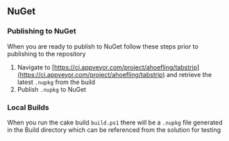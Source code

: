 ## NuGet
### Publishing to NuGet
When you are ready to publish to NuGet follow these steps prior to publishing to the repository

1. Navigate to [https://ci.appveyor.com/project/ahoefling/tabstrip](https://ci.appveyor.com/project/ahoefling/tabstrip) and retrieve the latest `.nupkg` from the build
2. Publish `.nupkg` to NuGet

### Local Builds
When you run the cake build `build.ps1` there will be a `.nupkg` file generated in the Build directory which can be referenced from the solution for testing